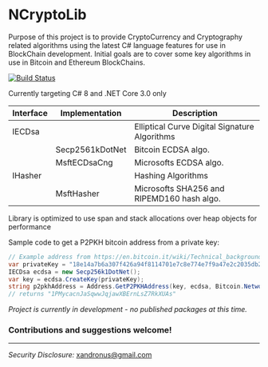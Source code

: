 # NCryptoLib
Purpose of this project is to provide CryptoCurrency and Cryptography related algorithms using the latest C# language features for use in BlockChain development. Initial goals are to cover some key algorithms in use in Bitcoin and Ethereum BlockChains.

[![Build Status](https://dev.azure.com/xandronus/NCryptoLib/_apis/build/status/xandronus.NCryptoLib?branchName=master)](https://dev.azure.com/xandronus/NCryptoLib/_build/latest?definitionId=1&branchName=master)

Currently targeting C# 8 and .NET Core 3.0 only

| Interface | Implementation | Description |
| --- | --- | --- |
| IECDsa |                 | Elliptical Curve Digital Signature Algorithms |
|       | Secp2561kDotNet | Bitcoin ECDSA algo. |
|       | MsftECDsaCng | Microsofts ECDSA algo. |
| IHasher |                 | Hashing Algorithms |
|       | MsftHasher | Microsofts SHA256 and RIPEMD160 hash algo. |

Library is optimized to use span and stack allocations over heap objects for performance

Sample code to get a P2PKH bitcoin address from a private key:

```c#
// Example address from https://en.bitcoin.it/wiki/Technical_background_of_version_1_Bitcoin_addresses
var privateKey = "18e14a7b6a307f426a94f8114701e7c8e774e7f9a47e2c2035db29a206321725".HexToBytes();
IECDsa ecdsa = new Secp256k1DotNet();
var key = ecdsa.CreateKey(privateKey);
string p2pkhAddress = Address.GetP2PKHAddress(key, ecdsa, Bitcoin.Network.MainNet.P2PKHAddressVersion);
// returns "1PMycacnJaSqwwJqjawXBErnLsZ7RkXUAs"
```

_Project is currently in development - no published packages at this time._

### **Contributions and suggestions welcome!** ###

---

*Security Disclosure:* xandronus@gmail.com
